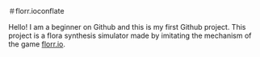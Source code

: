 ＃florr.ioconflate

Hello!
I am a beginner on Github and this is my first Github project.
This project is a flora synthesis simulator made by imitating the mechanism of the game [florr.io](https://florr.io).
